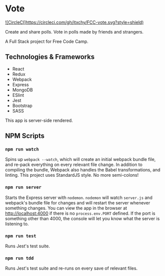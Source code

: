# Vote
[![CircleCI]https://circleci.com/gh/itxchy/FCC-vote.svg?style=shield)](https://circleci.com/gh/itxchy/FCC-vote)

Create and share polls. Vote in polls made by friends and strangers.

A Full Stack project for Free Code Camp.

## Technologies & Frameworks

- React
- Redux
- Webpack
- Express
- MongoDB
- ESlint
- Jest
- Bootstrap
- SASS

This app is server-side rendered. 

## NPM Scripts

### `npm run watch`
Spins up `webpack --watch`, which will create an initial webpack bundle file, and re-pack everything on every relevant file change. In addition to compiling the bundle, Webpack also handles the Babel transformations, and linting. This project uses StandardJS style. No more semi-colons!

### `npm run server` 
Starts the Express server with `nodemon`. `nodemon` will watch `server.js` and webpack's bundle file for changes and will restart the server whenever something changes. You can view the app in the browser at [http://localhost:4000](http://localhost:4000) if there is no `process.env.PORT` defined. If the port is something other than 4000, the console will let you know what the server is listening to.

### `npm run test`
Runs Jest's test suite.

### `npm run tdd`
Runs Jest's test suite and re-runs on every save of relevant files.

